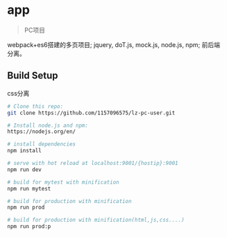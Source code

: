 ﻿# app

> PC项目

webpack+es6搭建的多页项目; jquery, doT.js, mock.js, node.js, npm; 前后端分离。

## Build Setup

css分离

``` bash
# Clone this repo:
git clone https://github.com/1157096575/lz-pc-user.git

# Install node.js and npm:
https://nodejs.org/en/

# install dependencies
npm install

# serve with hot reload at localhost:9001/{hostip}:9001
npm run dev

# build for mytest with minification
npm run mytest

# build for production with minification
npm run prod

# build for production with minification(html,js,css....)
npm run prod:p
```